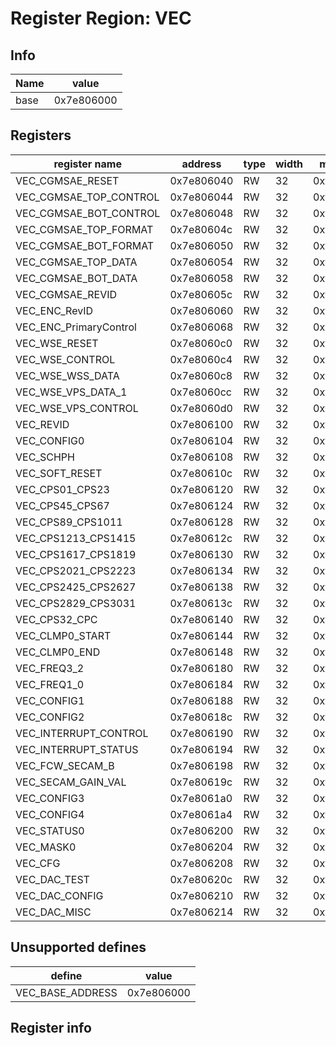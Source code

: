 # Register Region: VEC


## Info

| Name | value |
| --- | --- |
| base | 0x7e806000 |

## Registers

| register name | address | type | width | mask | reset |
| --- | --- | --- | --- | --- | --- |
| VEC_CGMSAE_RESET | 0x7e806040 | RW | 32 | 0xffffffff |  |
| VEC_CGMSAE_TOP_CONTROL | 0x7e806044 | RW | 32 | 0xffffffff |  |
| VEC_CGMSAE_BOT_CONTROL | 0x7e806048 | RW | 32 | 0xffffffff |  |
| VEC_CGMSAE_TOP_FORMAT | 0x7e80604c | RW | 32 | 0xffffffff |  |
| VEC_CGMSAE_BOT_FORMAT | 0x7e806050 | RW | 32 | 0xffffffff |  |
| VEC_CGMSAE_TOP_DATA | 0x7e806054 | RW | 32 | 0xffffffff |  |
| VEC_CGMSAE_BOT_DATA | 0x7e806058 | RW | 32 | 0xffffffff |  |
| VEC_CGMSAE_REVID | 0x7e80605c | RW | 32 | 0xffffffff |  |
| VEC_ENC_RevID | 0x7e806060 | RW | 32 | 0xffffffff |  |
| VEC_ENC_PrimaryControl | 0x7e806068 | RW | 32 | 0xffffffff |  |
| VEC_WSE_RESET | 0x7e8060c0 | RW | 32 | 0xffffffff |  |
| VEC_WSE_CONTROL | 0x7e8060c4 | RW | 32 | 0xffffffff |  |
| VEC_WSE_WSS_DATA | 0x7e8060c8 | RW | 32 | 0xffffffff |  |
| VEC_WSE_VPS_DATA_1 | 0x7e8060cc | RW | 32 | 0xffffffff |  |
| VEC_WSE_VPS_CONTROL | 0x7e8060d0 | RW | 32 | 0xffffffff |  |
| VEC_REVID | 0x7e806100 | RW | 32 | 0xffffffff |  |
| VEC_CONFIG0 | 0x7e806104 | RW | 32 | 0xffffffff |  |
| VEC_SCHPH | 0x7e806108 | RW | 32 | 0xffffffff |  |
| VEC_SOFT_RESET | 0x7e80610c | RW | 32 | 0xffffffff |  |
| VEC_CPS01_CPS23 | 0x7e806120 | RW | 32 | 0xffffffff |  |
| VEC_CPS45_CPS67 | 0x7e806124 | RW | 32 | 0xffffffff |  |
| VEC_CPS89_CPS1011 | 0x7e806128 | RW | 32 | 0xffffffff |  |
| VEC_CPS1213_CPS1415 | 0x7e80612c | RW | 32 | 0xffffffff |  |
| VEC_CPS1617_CPS1819 | 0x7e806130 | RW | 32 | 0xffffffff |  |
| VEC_CPS2021_CPS2223 | 0x7e806134 | RW | 32 | 0xffffffff |  |
| VEC_CPS2425_CPS2627 | 0x7e806138 | RW | 32 | 0xffffffff |  |
| VEC_CPS2829_CPS3031 | 0x7e80613c | RW | 32 | 0xffffffff |  |
| VEC_CPS32_CPC | 0x7e806140 | RW | 32 | 0xffffffff |  |
| VEC_CLMP0_START | 0x7e806144 | RW | 32 | 0xffffffff |  |
| VEC_CLMP0_END | 0x7e806148 | RW | 32 | 0xffffffff |  |
| VEC_FREQ3_2 | 0x7e806180 | RW | 32 | 0xffffffff |  |
| VEC_FREQ1_0 | 0x7e806184 | RW | 32 | 0xffffffff |  |
| VEC_CONFIG1 | 0x7e806188 | RW | 32 | 0xffffffff |  |
| VEC_CONFIG2 | 0x7e80618c | RW | 32 | 0xffffffff |  |
| VEC_INTERRUPT_CONTROL | 0x7e806190 | RW | 32 | 0xffffffff |  |
| VEC_INTERRUPT_STATUS | 0x7e806194 | RW | 32 | 0xffffffff |  |
| VEC_FCW_SECAM_B | 0x7e806198 | RW | 32 | 0xffffffff |  |
| VEC_SECAM_GAIN_VAL | 0x7e80619c | RW | 32 | 0xffffffff |  |
| VEC_CONFIG3 | 0x7e8061a0 | RW | 32 | 0xffffffff |  |
| VEC_CONFIG4 | 0x7e8061a4 | RW | 32 | 0xffffffff |  |
| VEC_STATUS0 | 0x7e806200 | RW | 32 | 0xffffffff |  |
| VEC_MASK0 | 0x7e806204 | RW | 32 | 0xffffffff |  |
| VEC_CFG | 0x7e806208 | RW | 32 | 0xffffffff |  |
| VEC_DAC_TEST | 0x7e80620c | RW | 32 | 0xffffffff |  |
| VEC_DAC_CONFIG | 0x7e806210 | RW | 32 | 0xffffffff |  |
| VEC_DAC_MISC | 0x7e806214 | RW | 32 | 0xffffffff |  |

## Unsupported defines

| define | value |
| --- | --- |
| VEC_BASE_ADDRESS | 0x7e806000 |

## Register info

